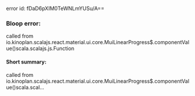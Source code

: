 error id: fDaD6pXIM0TeWNLmYUSu/A==
### Bloop error:

called from io.kinoplan.scalajs.react.material.ui.core.MuiLinearProgress$.componentValue()scala.scalajs.js.Function
#### Short summary: 

called from io.kinoplan.scalajs.react.material.ui.core.MuiLinearProgress$.componentValue()scala.scal...